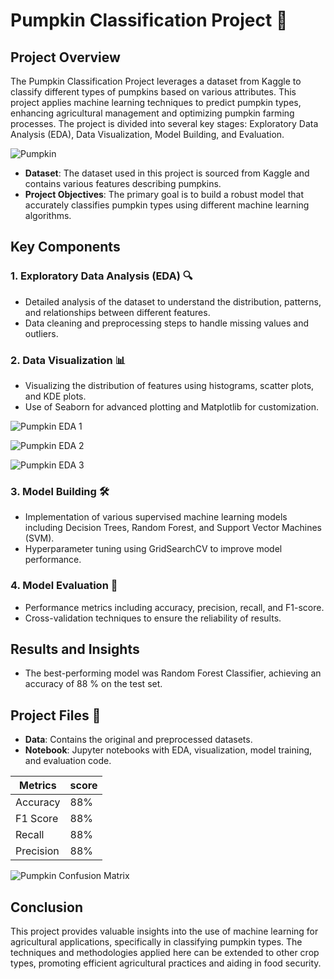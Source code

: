 # Pumpkin Classification Project 🎃

## Project Overview

The Pumpkin Classification Project leverages a dataset from Kaggle to classify different types of pumpkins based on various attributes. This project applies machine learning techniques to predict pumpkin types, enhancing agricultural management and optimizing pumpkin farming processes. The project is divided into several key stages: Exploratory Data Analysis (EDA), Data Visualization, Model Building, and Evaluation.

![Pumpkin](https://github.com/user-attachments/assets/ced33267-50e3-4c24-8ddc-712710119ca2)

- **Dataset**: The dataset used in this project is sourced from Kaggle and contains various features describing pumpkins.
- **Project Objectives**: The primary goal is to build a robust model that accurately classifies pumpkin types using different machine learning algorithms. 

## Key Components

### 1. Exploratory Data Analysis (EDA) 🔍
   - Detailed analysis of the dataset to understand the distribution, patterns, and relationships between different features.
   - Data cleaning and preprocessing steps to handle missing values and outliers.

### 2. Data Visualization 📊
   - Visualizing the distribution of features using histograms, scatter plots, and KDE plots.
   - Use of Seaborn for advanced plotting and Matplotlib for customization.

![Pumpkin EDA 1](https://github.com/user-attachments/assets/850f4870-64b2-4661-aa11-383124dcdd7a)

![Pumpkin EDA 2](https://github.com/user-attachments/assets/2750cb1e-a1dd-4cfd-be5d-f3a280e299df)

![Pumpkin EDA 3](https://github.com/user-attachments/assets/c308e995-afff-454c-b507-9e8c59fa8164)



### 3. Model Building 🛠️
   - Implementation of various supervised machine learning models including Decision Trees, Random Forest, and Support Vector Machines (SVM).
   - Hyperparameter tuning using GridSearchCV to improve model performance.

### 4. Model Evaluation 🧪
   - Performance metrics including accuracy, precision, recall, and F1-score.
   - Cross-validation techniques to ensure the reliability of results.

## Results and Insights

- The best-performing model was Random Forest Classifier, achieving an accuracy of 88 % on the test set.

## Project Files 📁

- **Data**: Contains the original and preprocessed datasets.
- **Notebook**: Jupyter notebooks with EDA, visualization, model training, and evaluation code.

| Metrics     	                |  score 	|
|-------------------	        |------------------	|
| Accuracy     	| 88% 	            |
| F1 Score    	        | 88% 	            |
| Recall               	    | 88% 	            |
| Precision           |   88%    |

![Pumpkin Confusion Matrix](https://github.com/user-attachments/assets/a972a646-35a8-48b0-b5d9-8335bae822e6)

## Conclusion

This project provides valuable insights into the use of machine learning for agricultural applications, specifically in classifying pumpkin types. The techniques and methodologies applied here can be extended to other crop types, promoting efficient agricultural practices and aiding in food security.

